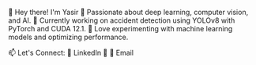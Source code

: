 👋 Hey there! I'm Yasir
🔹 Passionate about deep learning, computer vision, and AI.
🔹 Currently working on accident detection using YOLOv8 with PyTorch and CUDA 12.1.
🔹 Love experimenting with machine learning models and optimizing performance.

📫 Let's Connect:
🔹 LinkedIn
🔹 📧 Email
<!---
iammuhammedyasir/iammuhammedyasir is a ✨ special ✨ repository because its `README.md` (this file) appears on your GitHub profile.
You can click the Preview link to take a look at your changes.
--->
